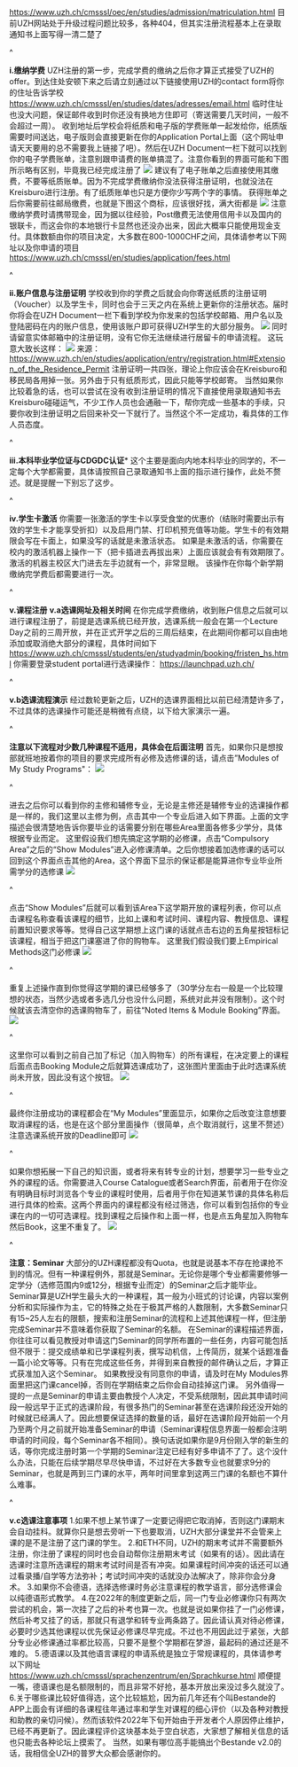 <https://www.uzh.ch/cmsssl/oec/en/studies/admission/matriculation.html>
目前UZH网站处于升级过程问题比较多，各种404，但其实注册流程基本上在录取通知书上面写得一清二楚了

^

**i.缴纳学费**
UZH注册的第一步，完成学费的缴纳之后你才算正式接受了UZH的offer。到达住处安顿下来之后请立刻通过以下链接使用UZH的contact form将你的住址告诉学校
<https://www.uzh.ch/cmsssl/en/studies/dates/adresses/email.html>
临时住址也没大问题，保证邮件收到时你还没有换地方住即可（寄送需要几天时间，一般不会超过一周）。
收到地址后学校会将纸质和电子版的学费账单一起发给你，纸质版需要时间送达，电子版则会直接更新在你的Application Portal上面（这个网址申请天天要用的总不需要我上链接了吧）。然后在UZH Document一栏下就可以找到你的电子学费账单，注意别跟申请费的账单搞混了。注意你看到的界面可能和下图所示略有区别，毕竟我已经完成注册了
![](.topwrite/assets/学费账单位置.png)
建议有了电子账单之后直接使用其缴费，不要等纸质账单。因为不完成学费缴纳你没法获得注册证明，也就没法在Kreisburo进行注册。有了纸质账单也只是方便你少写两个字的事情。
获得账单之后你需要前往邮局缴费，也就是下图这个商标，应该很好找，满大街都是
![](.topwrite/assets/Schweizerische_Post_Logo.svg.png)
注意缴纳学费时请携带现金，因为据以往经验，Post缴费无法使用信用卡以及国内的银联卡，而这会你的本地银行卡显然也还没办出来，因此大概率只能使用现金支付。具体数额由你的项目决定，大多数在800-1000CHF之间，具体请参考以下网址以及你申请的项目
<https://www.uzh.ch/cmsssl/en/studies/application/fees.html>

^

**ii.账户信息与注册证明**
学校收到你的学费之后就会向你寄送纸质的注册证明（Voucher）以及学生卡，同时也会于三天之内在系统上更新你的注册状态。届时你将会在UZH Document一栏下看到学校为你发来的包括学校邮箱、用户名以及登陆密码在内的账户信息，使用该账户即可获得UZH学生的大部分服务。
![](.topwrite/assets/账户信息位置.png)
同时请留意实体邮箱中的注册证明，没有它你无法继续进行居留卡的申请流程。
这玩意大致长这样：
![](.topwrite/assets/voucher.jpg)
来源：
<https://www.uzh.ch/en/studies/application/entry/registration.html#Extension_of_the_Residence_Permit>
注册证明一共四张，理论上你应该会在Kreisburo和移民局各用掉一张。另外由于只有纸质形式，因此只能等学校邮寄。
当然如果你比较着急的话，也可以尝试在没有收到注册证明的情况下直接使用录取通知书去Kreisburo碰碰运气，不少工作人员也会通融一下，帮你完成一些基本的手续，只要你收到注册证明之后回来补交一下就行了。当然这个不一定成功，看具体的工作人员态度。

^

**iii.本科毕业学位证与CDGDC认证**\*
这个主要是面向内地本科毕业的同学的，不一定每个大学都需要，具体请按照自己录取通知书上面的指示进行操作，此处不赘述。就是提醒一下别忘了这步。

^

**iv.学生卡激活**
你需要一张激活的学生卡以享受食堂的优惠价（结账时需要出示有效的学生卡才能享受折扣）以及启用门禁、打印机预充值等功能。学生卡的有效期限会写在卡面上，如果没写的话就是未激活状态。
如果是未激活的话，你需要在校内的激活机器上操作一下（把卡插进去再拔出来）上面应该就会有有效期限了。激活的机器主校区大门进去左手边就有一个，非常显眼。
该操作在你每个新学期缴纳完学费后都需要进行一次。

^

**v.课程注册**
**v.a选课网址及相关时间**
在你完成学费缴纳，收到账户信息之后就可以进行课程注册了，前提是选课系统已经开放，选课系统一般会在第一个Lecture Day之前的三周开放，并在正式开学之后的三周后结束，在此期间你都可以自由地添加或取消绝大部分的课程，具体时间如下
<https://www.uzh.ch/cmsssl/students/en/studyadmin/booking/fristen_hs.html>
你需要登录student portal进行选课操作：
<https://launchpad.uzh.ch/>

^

**v.b选课流程演示**
经过数轮更新之后，UZH的选课界面相比以前已经清楚许多了，不过具体的选课操作可能还是稍微有点绕，以下给大家演示一遍。

^

**注意以下流程对少数几种课程不适用，具体会在后面注明**
首先，如果你只是想按部就班地按着你的项目的要求完成所有必修及选修课的话，请点击”Modules of My Study Programs"：
![](.topwrite/assets/专业选课1.png)

^

进去之后你可以看到你的主修和辅修专业，无论是主修还是辅修专业的选课操作都是一样的，我们这里以主修为例，点击其中一个专业后进入如下界面。上面的文字描述会很清楚地告诉你要毕业的话需要分别在哪些Area里面各修多少学分，具体根据专业而定。
这里假设我们想先搞定这学期的必修课，点击“Compulsory Area”之后的“Show Modules”进入必修课清单。之后你想接着加选修课的话可以回到这个界面点击其他的Area，这个界面下显示的保证都是能算进你专业毕业所需学分的选修课
![](.topwrite/assets/专业选课2.png)

^

点击“Show Modules”后就可以看到该Area下这学期开放的课程列表，你可以点击课程名称查看该课程的细节，比如上课和考试时间、课程内容、教授信息、课程前置知识要求等等。觉得自己这学期想上这门课的话就点击右边的五角星按钮标记该课程，相当于把这门课塞进了你的购物车。
这里我们假设我们要上Empirical Methods这门必修课
![](.topwrite/assets/专业选课3.png)

^

重复上述操作直到你觉得这学期的课已经够多了（30学分左右一般是一个比较理想的状态，当然少选或者多选几分也没什么问题，系统对此并没有限制）。这个时候就该去清空你的选课购物车了，前往“Noted Items & Module Booking”界面。
![](.topwrite/assets/专业选课4.png)

^

这里你可以看到之前自己加了标记（加入购物车）的所有课程，在决定要上的课程后面点击Booking Module之后就算选课成功了，这张图片里面由于此时选课系统尚未开放，因此没有这个按钮。
![](.topwrite/assets/专业选课5.png)

^

最终你注册成功的课程都会在“My Modules”里面显示，如果你之后改变注意想要取消课程的话，也是在这个部分里面操作（很简单，点个取消就行，这里不赘述）注意选课系统开放的Deadline即可
![](.topwrite/assets/专业选课6.png)

^

如果你想拓展一下自己的知识面，或者将来有转专业的计划，想要学习一些专业之外的课程的话。你需要进入Course Catalogue或者Search界面，前者用于在你没有明确目标时浏览各个专业的课程时使用，后者用于你在知道某节课的具体名称后进行具体的检索。这两个界面内的课程都没有经过筛选，你可以看到包括你的专业课在内的一切可选课程。找到课程之后操作和上面一样，也是点五角星加入购物车然后Book，这里不重复了。
![](.topwrite/assets/非专业选课.png)

^

**注意：Seminar**
大部分的UZH课程都没有Quota，也就是说基本不存在抢课抢不到的情况。但有一种课程例外，那就是Seminar。无论你是哪个专业都需要修够一定学分（选修范围内9或12分，根据专业而定）的Seminar之后才能毕业。
Seminar算是UZH学生最头大的一种课程，其一般为小班式的讨论课，内容以案例分析和实际操作为主，它的特殊之处在于极其严格的人数限制，大多数Seminar只有15\~25人左右的限额，搜索和注册Seminar的流程和上述其他课程一样，但注册完成Seminar并不意味着你获取了Seminar的名额。
在Seminar的课程描述界面，你往往可以看见教授对申请这门Seminar的同学所布置的一些任务，内容可能包括但不限于：提交成绩单和已学课程列表，撰写动机信，上传简历，就某个话题准备一篇小论文等等。只有在完成这些任务，并得到来自教授的邮件确认之后，才算正式获准加入这个Seminar。
如果教授没有同意你的申请，请及时在My Modules界面里把这门课cancel掉，否则在学期结束之后你会自动挂掉这门课。
另外值得一提的一点是Seminar的申请主要由教授个人决定，不受系统限制，因此其申请时间段一般远早于正式的选课阶段，有很多热门的Seminar甚至在选课阶段还没开始的时候就已经满人了。因此想要保证选择的数量的话，最好在选课阶段开始前一个月乃至两个月之前就开始准备Seminar的申请（Seminar课程信息界面一般都会注明申请的时间段，每个Seminar各不相同）。换句话说如果你是9月份刚入学的新生的话，等你完成注册时第一个学期的Seminar注定已经有好多申请不了了。这个没什么办法，只能在后续学期尽早尽快申请，不过好在大多数专业也就要求9分的Seminar，也就是两到三门课的水平，两年时间里拿到这两三门课的名额也不算什么难事。

^

**v.c选课注意事项**
1.如果不想上某节课了一定要记得把它取消掉，否则这门课期末会自动挂科。就算你只是想去旁听一下也要取消，UZH大部分课堂并不会管来上课的是不是注册了这门课的学生。
2.和ETH不同，UZH的期末考试并不需要额外注册，你注册了课程的同时也会自动帮你注册期末考试（如果有的话）。因此请在选课时注意所选课程的期末考试时间是否有冲突。如果课程时间冲突的话还可以通过看录播/自学等方法弥补；考试时间冲突的话就没办法解决了，除非你会分身术。
3.如果你不会德语，选择选修课时务必注意课程的教学语言，部分选修课会以纯德语形式教学。
4.在2022年的制度更新之后，同一门专业必修课你只有两次尝试的机会，第一次挂了之后的补考也算一次。也就是说如果你挂了一门必修课，然后补考又挂了的话，那就只有退学和转专业两条路了。因此请认真对待必修课，必要时少选其他课程以优先保证必修课尽早完成。不过也不用因此过于紧张，大部分专业必修课通过率都比较高，只要不是整个学期都在梦游，最起码的通过还是不难的。
5.德语课以及其他语言课程的申请系统是独立于常规课程的，具体请参考以下网址
<https://www.uzh.ch/cmsssl/sprachenzentrum/en/Sprachkurse.html>
顺便提一嘴，德语课也是名额限制的，而且非常不好抢，基本开放出来没过多久就没了。
6.关于哪些课比较好值得选，这个比较尴尬，因为前几年还有个叫Bestande的APP上面会有详细的各课程往年通过率和学生对课程的细心评价（以及各种对教授和助教的亲切问候）。然而该软件2022年下旬开始由于开发者个人原因停止维护，已经不再更新了。因此课程评价这块基本处于空白状态，大家想了解相关信息的话也只能去各种论坛上摸索了。
当然，如果有哪位高手能搞出个Bestande v2.0的话，我相信全UZH的普罗大众都会感谢你的。

